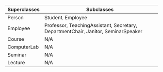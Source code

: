 | Superclasses | Subclasses                                                                        |
| --- |-----------------------------------------------------------------------------------|
| Person | Student, Employee                                                                 |
| Employee | Professor, TeachingAssistant, Secretary, DepartmentChair, Janitor, SeminarSpeaker |
| Course | N/A                                                                               |
| ComputerLab | N/A                                                                               |
| Seminar | N/A |
| Lecture | N/A |

